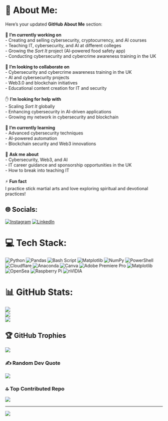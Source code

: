 # 💫 About Me:
Here’s your updated **GitHub About Me** section:  <br><br>🔭 **I’m currently working on**  <br>- Creating and selling cybersecurity, cryptocurrency, and AI courses  <br>- Teaching IT, cybersecurity, and AI at different colleges  <br>- Growing the *Sort It* project (AI-powered food safety app)  <br>- Conducting cybersecurity and cybercrime awareness training in the UK  <br><br>🤝 **I’m looking to collaborate on**  <br>- Cybersecurity and cybercrime awareness training in the UK  <br>- AI and cybersecurity projects  <br>- Web3.0 and blockchain initiatives  <br>- Educational content creation for IT and security  <br><br>✋ **I’m looking for help with**  <br>- Scaling *Sort It* globally  <br>- Enhancing cybersecurity in AI-driven applications  <br>- Growing my network in cybersecurity and blockchain  <br><br>🌱 **I’m currently learning**  <br>- Advanced cybersecurity techniques  <br>- AI-powered automation  <br>- Blockchain security and Web3 innovations  <br><br>💬 **Ask me about**  <br>- Cybersecurity, Web3, and AI  <br>- IT career guidance and sponsorship opportunities in the UK  <br>- How to break into teaching IT  <br><br>⚡ **Fun fact**  <br>I practice stick martial arts and love exploring spiritual and devotional practices!  <br>


## 🌐 Socials:
[![Instagram](https://img.shields.io/badge/Instagram-%23E4405F.svg?logo=Instagram&logoColor=white)](https://instagram.com/Akshayjayyhind) [![LinkedIn](https://img.shields.io/badge/LinkedIn-%230077B5.svg?logo=linkedin&logoColor=white)](https://linkedin.com/in/Akpweb3) 

# 💻 Tech Stack:
![Python](https://img.shields.io/badge/python-3670A0?style=for-the-badge&logo=python&logoColor=ffdd54) ![Pandas](https://img.shields.io/badge/pandas-%23150458.svg?style=for-the-badge&logo=pandas&logoColor=white) ![Bash Script](https://img.shields.io/badge/bash_script-%23121011.svg?style=for-the-badge&logo=gnu-bash&logoColor=white) ![Matplotlib](https://img.shields.io/badge/Matplotlib-%23ffffff.svg?style=for-the-badge&logo=Matplotlib&logoColor=black) ![NumPy](https://img.shields.io/badge/numpy-%23013243.svg?style=for-the-badge&logo=numpy&logoColor=white) ![PowerShell](https://img.shields.io/badge/PowerShell-%235391FE.svg?style=for-the-badge&logo=powershell&logoColor=white) ![Cloudflare](https://img.shields.io/badge/Cloudflare-F38020?style=for-the-badge&logo=Cloudflare&logoColor=white) ![Anaconda](https://img.shields.io/badge/Anaconda-%2344A833.svg?style=for-the-badge&logo=anaconda&logoColor=white) ![Canva](https://img.shields.io/badge/Canva-%2300C4CC.svg?style=for-the-badge&logo=Canva&logoColor=white) ![Adobe Premiere Pro](https://img.shields.io/badge/Adobe%20Premiere%20Pro-9999FF.svg?style=for-the-badge&logo=Adobe%20Premiere%20Pro&logoColor=white) ![Matplotlib](https://img.shields.io/badge/Matplotlib-%23ffffff.svg?style=for-the-badge&logo=Matplotlib&logoColor=black) ![OpenSea](https://img.shields.io/badge/OpenSea-%232081E2.svg?style=for-the-badge&logo=opensea&logoColor=white) ![Raspberry Pi](https://img.shields.io/badge/-Raspberry_Pi-C51A4A?style=for-the-badge&logo=Raspberry-Pi) ![nVIDIA](https://img.shields.io/badge/nVIDIA-%2376B900.svg?style=for-the-badge&logo=nVIDIA&logoColor=white)
# 📊 GitHub Stats:
![](https://github-readme-stats.vercel.app/api?username=Akpweb3&theme=dark&hide_border=false&include_all_commits=true&count_private=true)<br/>
![](https://github-readme-streak-stats.herokuapp.com/?user=Akpweb3&theme=dark&hide_border=false)<br/>
![](https://github-readme-stats.vercel.app/api/top-langs/?username=Akpweb3&theme=dark&hide_border=false&include_all_commits=true&count_private=true&layout=compact)

## 🏆 GitHub Trophies
![](https://github-profile-trophy.vercel.app/?username=Akpweb3&theme=radical&no-frame=false&no-bg=true&margin-w=4)

### ✍️ Random Dev Quote
![](https://quotes-github-readme.vercel.app/api?type=horizontal&theme=radical)

### 🔝 Top Contributed Repo
![](https://github-contributor-stats.vercel.app/api?username=Akpweb3&limit=5&theme=dark&combine_all_yearly_contributions=true)

---
[![](https://visitcount.itsvg.in/api?id=Akpweb3&icon=0&color=0)](https://visitcount.itsvg.in)

<!-- Proudly created with GPRM ( https://gprm.itsvg.in ) -->
